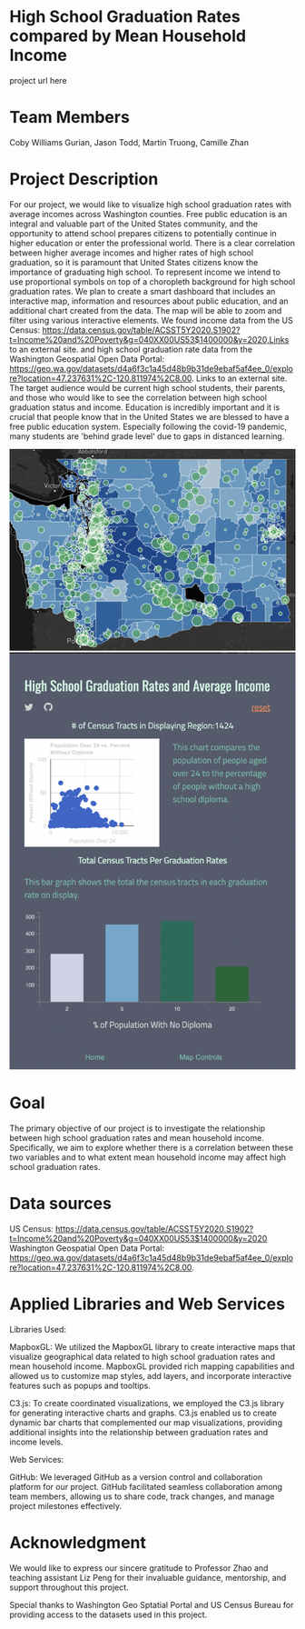 # High School Graduation Rates compared by Mean Household Income

project url here

# Team Members
Coby Williams Gurian, Jason Todd, Martin Truong, Camille Zhan

# Project Description 

For our project, we would like to visualize high school graduation rates with average incomes across Washington counties. Free public education is an integral and valuable part of the United States community, and the opportunity to attend school prepares citizens to potentially continue in higher education or enter the professional world. There is a clear correlation between higher average incomes and higher rates of high school graduation, so it is paramount that United States citizens know the importance of graduating high school. To represent income we intend to use proportional symbols on top of a choropleth background for high school graduation rates. We plan to create a smart dashboard that includes an interactive map, information and resources about public education, and an additional chart created from the data. The map will be able to zoom and filter using various interactive elements. We found income data from the US Census: https://data.census.gov/table/ACSST5Y2020.S1902?t=Income%20and%20Poverty&g=040XX00US53$1400000&y=2020,Links to an external site. and high school graduation rate data from the Washington Geospatial Open Data Portal: https://geo.wa.gov/datasets/d4a6f3c1a45d48b9b31de9ebaf5af4ee_0/explore?location=47.237631%2C-120.811974%2C8.00. Links to an external site. The target audience would be current high school students, their parents, and those who would like to see the correlation between high school graduation status and income. Education is incredibly important and it is crucial that people know that in the United States we are blessed to have a free public education system. Especially following the covid-19 pandemic, many students are 'behind grade level' due to gaps in distanced learning.


![Alt text](img/map.png)
![Alt text](img/dash.png)

# Goal

The primary objective of our project is to investigate the relationship between high school graduation rates and mean household income. Specifically, we aim to explore whether there is a correlation between these two variables and to what extent mean household income may affect high school graduation rates.

# Data sources

US Census: https://data.census.gov/table/ACSST5Y2020.S1902?t=Income%20and%20Poverty&g=040XX00US53$1400000&y=2020 
Washington Geospatial Open Data Portal: https://geo.wa.gov/datasets/d4a6f3c1a45d48b9b31de9ebaf5af4ee_0/explore?location=47.237631%2C-120.811974%2C8.00.

# Applied Libraries and Web Services

Libraries Used:

MapboxGL: We utilized the MapboxGL library to create interactive maps that visualize geographical data related to high school graduation rates and mean household income. MapboxGL provided rich mapping capabilities and allowed us to customize map styles, add layers, and incorporate interactive features such as popups and tooltips.

C3.js: To create coordinated visualizations, we employed the C3.js library for generating interactive charts and graphs. C3.js enabled us to create dynamic bar charts that complemented our map visualizations, providing additional insights into the relationship between graduation rates and income levels.

Web Services:

GitHub: We leveraged GitHub as a version control and collaboration platform for our project. GitHub facilitated seamless collaboration among team members, allowing us to share code, track changes, and manage project milestones effectively.

# Acknowledgment

We would like to express our sincere gratitude to Professor Zhao and teaching assistant Liz Peng for their invaluable guidance, mentorship, and support throughout this project.

Special thanks to Washington Geo Sptatial Portal and US Census Bureau for providing access to the datasets used in this project.


